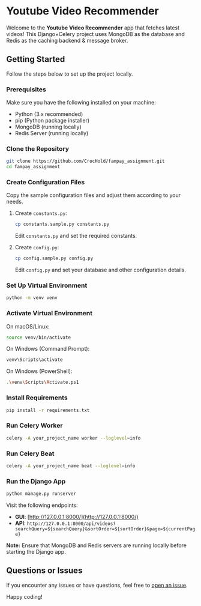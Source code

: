 # Youtube Video Recommender

Welcome to the **Youtube Video Recommender** app that fetches latest videos! This Django+Celery project uses MongoDB as the database and Redis as the caching backend & message broker.

## Getting Started

Follow the steps below to set up the project locally.

### Prerequisites

Make sure you have the following installed on your machine:

- Python (3.x recommended)
- pip (Python package installer)
- MongoDB (running locally)
- Redis Server (running locally)

### Clone the Repository

```bash
git clone https://github.com/CrocHold/fampay_assignment.git
cd fampay_assignment
```

### Create Configuration Files

Copy the sample configuration files and adjust them according to your needs.

1. Create `constants.py`:

   ```bash
   cp constants.sample.py constants.py
   ```

   Edit `constants.py` and set the required constants.

2. Create `config.py`:

   ```bash
   cp config.sample.py config.py
   ```

   Edit `config.py` and set your database and other configuration details.

### Set Up Virtual Environment

```bash
python -m venv venv
```

### Activate Virtual Environment

On macOS/Linux:

```bash
source venv/bin/activate
```

On Windows (Command Prompt):

```bash
venv\Scripts\activate
```

On Windows (PowerShell):

```bash
.\venv\Scripts\Activate.ps1
```

### Install Requirements

```bash
pip install -r requirements.txt
```

### Run Celery Worker

```bash
celery -A your_project_name worker --loglevel=info
```

### Run Celery Beat

```bash
celery -A your_project_name beat --loglevel=info
```


### Run the Django App

```bash
python manage.py runserver
```

Visit the following endpoints:

- **GUI**: [http://127.0.0.1:8000/](http://127.0.0.1:8000/)
- **API**: ``` http://127.0.0.1:8000/api/videos?searchQuery=${searchQuery}&sortOrder=${sortOrder}&page=${currentPage} ```

**Note:** Ensure that MongoDB and Redis servers are running locally before starting the Django app.

## Questions or Issues

If you encounter any issues or have questions, feel free to [open an issue](https://github.com/CrocHold/fampay_assignment/issues).

Happy coding!
